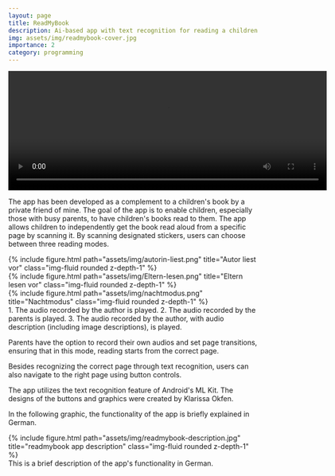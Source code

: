 ```yaml
---
layout: page
title: ReadMyBook
description: Ai-based app with text recognition for reading a children’s book aloud.
img: assets/img/readmybook-cover.jpg
importance: 2
category: programming
---
```



<video width="640" height="240" controls autoplay>
  <source src="/assets/video/book-presentation.mp4" type="video/mp4">
  Your browser does not support the video tag.
</video>


The app has been developed as a complement to a children's book by a private friend of mine. The goal of the app is to enable children, especially those with busy parents, to have children's books read to them. The app allows children to independently get the book read aloud from a specific page by scanning it. By scanning designated stickers, users can choose between three reading modes.

<div class="row">
    <div class="col-sm mt-3 mt-md-0">
        {% include figure.html path="assets/img/autorin-liest.png" title="Autor liest vor" class="img-fluid rounded z-depth-1" %}
    </div>
    <div class="col-sm mt-3 mt-md-0">
        {% include figure.html path="assets/img/Eltern-lesen.png" title="Eltern lesen vor" class="img-fluid rounded z-depth-1" %}
    </div>
    <div class="col-sm mt-3 mt-md-0">
        {% include figure.html path="assets/img/nachtmodus.png" title="Nachtmodus" class="img-fluid rounded z-depth-1" %}
    </div>
</div>
<div class="caption">
1. The audio recorded by the author is played.
2. The audio recorded by the parents is played.
3. The audio recorded by the author, with audio description (including image descriptions), is played.
</div>


Parents have the option to record their own audios and set page transitions, ensuring that in this mode, reading starts from the correct page.

Besides recognizing the correct page through text recognition, users can also navigate to the right page using button controls.

The app utilizes the text recognition feature of Android's ML Kit. The designs of the buttons and graphics were created by Klarissa Okfen.

In the following graphic, the functionality of the app is briefly explained in German.
<div class="row">
    <div class="col-sm mt-3 mt-md-0">
        {% include figure.html path="assets/img/readmybook-description.jpg" title="readmybook app description" class="img-fluid rounded z-depth-1" %}
    </div>
</div>
<div class="caption">
    This is a brief description of the app's functionality in German.
</div>
